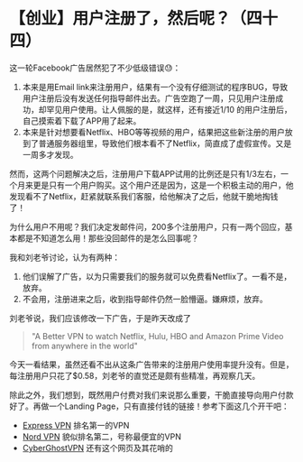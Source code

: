 # 【创业】用户注册了，然后呢？（四十四）

这一轮Facebook广告居然犯了不少低级错误😓：

1. 本来是用Email link来注册用户，结果有一个没有仔细测试的程序BUG，导致用户注册后没有发送任何指导邮件出去。广告空跑了一周，只见用户注册成功，却罕见用户使用。让人佩服的是，就这样，还有接近1/10 的用户注册后，自己摸索着下载了APP用了起来。
2. 本来是针对想要看Netflix、HBO等等视频的用户，结果把这些新注册的用户放到了普通服务器组里，导致他们根本看不了Netflix，简直成了虚假宣传。又是一周多才发现。

然而，这两个问题解决之后，注册用户下载APP试用的比例还是只有1/3左右，一个月来更是只有一个用户购买。这个用户还是因为，这是一个积极主动的用户，他发现看不了Netflix，赶紧就联系我们客服，给他解决了之后，他就干脆地掏钱了！

为什么用户不用呢？我们决定发邮件问，200多个注册用户，只有一两个回应，基本都是不知道怎么用！那些没回邮件的是怎么回事呢？

我和刘老爷讨论，认为有两种：

1. 他们误解了广告，以为只需要我们的服务就可以免费看Netflix了。一看不是，放弃。
2. 不会用，注册进来之后，收到指导邮件仍然一脸懵逼。嫌麻烦，放弃。

刘老爷说，我们应该修改一下广告，于是昨天改成了

> "A Better VPN to watch Netflix, Hulu, HBO and Amazon Prime Video from anywhere in the world"

今天一看结果，虽然还看不出从这条广告带来的注册用户使用率提升没有。但是，每注册用户只花了$0.58，刘老爷的直觉还是颇有些精准，再观察几天。

除此之外，我们想到，既然用户付费对我们来说那么重要，干脆直接导向用户付款好了。再做一个Landing Page，只有直接付钱的链接！参考下面这几个开干吧：

* [Express VPN](https://www.expressvpn.com/vpn-service/netflix-vpn/buy-3) 排名第一的VPN
* [Nord VPN](https://nordvpn.com/unblock/netflix/?utm_source=aff638&utm_medium=affiliate&utm_term=&utm_content=netflixppc_p.1.bestbuytable.cta_t.1_l.en_pid.8374_uid.273893b1-5201-4081-9a2e-024ffa04c823&utm_campaign=off24) 貌似排名第二，号称最便宜的VPN
* [CyberGhostVPN](https://offer.cyberghostvpn.com/en_US/strm/unblock?aff_id=1008&coupon=FlashSale2&aff_sub4=FlashSale2&brand=comparitech&aff_sub=netflix-deal&aff_sub2=table-ct039s-v3-ct033b-c-ct038m-v2-ct038s-v1_dd_d__post__1690&aff_sub3=) 还有这个网页及其花哨的